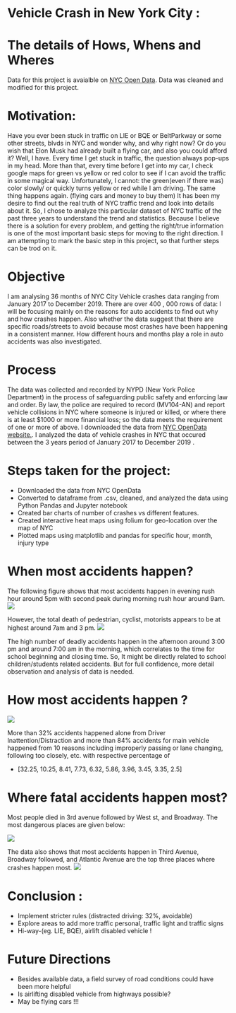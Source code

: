 # Vehicle Crash in New York City :
# The details of  Hows, Whens  and Wheres 

Data for this project is avaialble on [NYC Open Data](https://data.cityofnewyork.us/Public-Safety/Motor-Vehicle-Collisions-Crashes/h9gi-nx95). Data was cleaned and modified for this project. 



# Motivation:
Have you ever been stuck  in traffic on LIE or BQE or BeltParkway or some other streets, blvds in NYC and wonder why, and why right now? Or do you wish that Elon Musk had already built a flying car, and  also you could afford it? Well, I have. Every time I get stuck in traffic,  the question always pop-ups in my head. More than that, every time before I  get into my car, I check google maps for green vs yellow or red color to see if I can avoid the traffic in some magical way. Unfortunately, I cannot: the green(even if there was)  color slowly/ or quickly turns yellow or red while I am driving. The same thing happens again. (flying cars and money to buy them) 
It has been my desire to find out the real truth of NYC traffic trend and look into details about it. So, I chose to analyze this particular dataset of NYC traffic of the past three years to understand the trend and statistics. Because I believe there is a solution for every problem, and getting the right/true information is one of the most important basic steps for moving to the right direction. I am attempting to mark the basic step in this project, so that further steps  can be trod on it. 
# Objective  
I am analysing 36 months of NYC City Vehicle crashes data ranging from January 2017 to December 2019. There are over 400 , 000 rows of data: 
I will be focusing mainly on the reasons for auto accidents to find out why and how crashes happen. Also whether the data suggest that there are  specific roads/streets to avoid because most crashes have been happening in a consistent manner. How different hours and months play a role in auto accidents was also investigated. 

# Process

The data was collected and recorded by NYPD (New York Police Department) in the process of safeguarding public safety and enforcing law and order. By law, the police  are required to record (MV104-AN) and report vehicle collisions in NYC where someone is injured or killed, or where there is at least $1000 or more financial loss; so the data meets the requirement of one or more of above. I downloaded the data from [NYC OpenData website.](https://data.cityofnewyork.us/Public-Safety/Motor-Vehicle-Collisions-Crashes/h9gi-nx95). I analyzed the data of vehicle crashes in NYC  that occured between the 3 years period of January 2017 to December 2019 . 

# Steps taken  for the project:
* Downloaded the data from NYC OpenData 
* Converted to dataframe from .csv, cleaned, and analyzed the data using Python Pandas and Jupyter notebook 
* Created bar charts of number of crashes vs different features.
* Created interactive heat maps  using folium for geo-location over the map of NYC 
* Plotted maps using matplotlib and pandas for specific hour, month, injury type
# When most accidents happen? 

The following figure shows that most accidents happen in evening rush hour around 5pm with second peak during morning rush hour around 9am. 
![](img/Total_crashes_2017_.png)

However, the total death of pedestrian, cyclist, motorists appears to be at highest around 7am and 3 pm. 
![](img/death_plot.png)

The high number of deadly accidents happen in the afternoon around 3:00 pm and around 7:00 am in the morning, which correlates to the time for school beginning and closing time. So, It might be directly related to school children/students related accidents. But for full confidence, more detail observation and analysis of data is needed. 




# How most accidents happen ? 
![](img/top10_reasons_of_crash.png)


More than 32% accidents happened alone from Driver Inattention/Distraction and more than 84% accidents for main vehicle happened from 10 reasons including improperly passing or lane changing, following too closely, etc. with respective percentage of 
* [32.25, 10.25, 8.41, 7.73, 6.32, 5.86, 3.96, 3.45, 3.35, 2.5]


# Where fatal accidents happen most? 
Most people died in 3rd avenue followed by West st, and Broadway. The most dangerous places are given below: 

![](img/killed_different_st.png)

The data also shows that most accidents happen in Third Avenue, Broadway followed, and Atlantic Avenue are the top three places where crashes happen most. 
![](img/street_names.png)


# Conclusion :
* Implement stricter rules (distracted driving: 32%, avoidable) 
* Explore areas to add more traffic personal, traffic light and traffic signs 
* Hi-way-(eg. LIE, BQE), airlift disabled vehicle !
# Future Directions
* Besides available data, a field survey of road conditions could have been more helpful
* Is airlifting disabled vehicle from highways possible? 
* May be flying cars !!!

